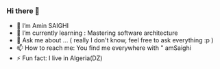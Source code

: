 ### Hi there 👋


- 🔭 I’m Amin SAIGHI
- 🌱 I’m currently learning : Mastering software architecture
- 💬 Ask me about ... ( really I don't know, feel free to ask everything :p )
- 📫 How to reach me: You find me everywhere with " amSaighi
- ⚡ Fun fact: I live in Algeria(DZ)
